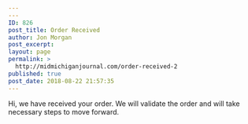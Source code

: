 ```yaml
---
---
ID: 826
post_title: Order Received
author: Jon Morgan
post_excerpt:
layout: page
permalink: >
  http://midmichiganjournal.com/order-received-2
published: true
post_date: 2018-08-22 21:57:35
---
```

Hi, we have received your order. We will validate the order and will take necessary steps to move forward.